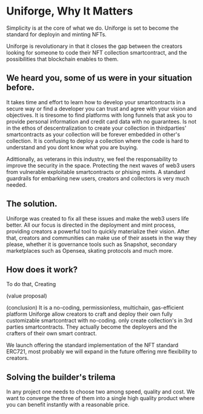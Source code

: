 # Uniforge, Why It Matters

Simplicity is at the core of what we do. Uniforge is set to become the standard for deployin and minting NFTs.

Uniforge is revolutionary in that it closes the gap between the creators looking for someone to code their NFT collection smartcontract, and the possibilities that blockchain enables to them.

## We heard you, some of us were in your situation before.

It takes time and effort to learn how to develop your smartcontracts in a secure way or find a developer you can trust and agree with your vision and objectives.
It is tiresome to find platforms with long funnels that ask you to provide personal information and credit card data with no guarantees.
Is not in the ethos of descentralization to create your collection in thirdparties' smartcontracts as your collection will be forever embedded in other's collection.
It is confusing to deploy a collection where the code is hard to understand and you dont know what you are buying.

Adittionally, as veterans in this industry, we feel the responsability to improve the security in the space. Protecting the next waves of web3 users from vulnerable exploitable smartcontracts or phising mints. A standard guardrails for embarking new users, creators and collectors is very much needed.

## The solution.

Uniforge was created to fix all these issues and make the web3 users life better. All our focus is directed in the deployment and mint process, providing creators a powerful tool to quickly materialize their vision. After that, creators and communities can make use of their assets in the way they please, whether it is governance tools such as Snapshot, secondary marketplaces such as Opensea, skating protocols and much more.

## How does it work?

To do that,
Creating

(value proposal)

(conclusion)
It is a no-coding, permissionless, multichain, gas-efficient platform
Uniforge allow creators to craft and deploy their own fully customizable smartcontract with no-coding. only create collection's in 3rd parties smartcontracts. They actually become the deployers and the crafters of their own smart contract.

We launch offering the standard implementation of the NFT standard ERC721, most probably we will expand in the future offering mre flexibility to creators.

## Solving the builder's trilema

In any project one needs to choose two among speed, quality and cost. We want to converge the three of them into a single high quality product where you can benefit instantly with a reasonable price.
